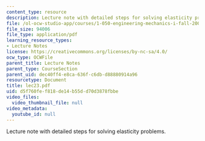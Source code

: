 ```yaml
---
content_type: resource
description: Lecture note with detailed steps for solving elasticity problems.
file: /ol-ocw-studio-app/courses/1-050-engineering-mechanics-i-fall-2007/d5f760fef818de14b55dd70d3878fbbe_lec23.pdf
file_size: 94006
file_type: application/pdf
learning_resource_types:
- Lecture Notes
license: https://creativecommons.org/licenses/by-nc-sa/4.0/
ocw_type: OCWFile
parent_title: Lecture Notes
parent_type: CourseSection
parent_uid: dec40ff4-e8ca-636f-c6db-d88880914a96
resourcetype: Document
title: lec23.pdf
uid: d5f760fe-f818-de14-b55d-d70d3878fbbe
video_files:
  video_thumbnail_file: null
video_metadata:
  youtube_id: null
---
```

Lecture note with detailed steps for solving elasticity problems.